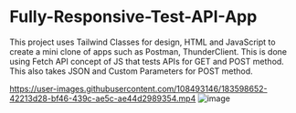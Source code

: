 # Fully-Responsive-Test-API-App
This project uses Tailwind Classes for design, HTML and JavaScript to create a mini clone of apps such as Postman, ThunderClient. This is done using Fetch API concept of JS that tests APIs for GET and POST method. This also takes JSON and Custom Parameters for POST method.

https://user-images.githubusercontent.com/108493146/183598652-42213d28-bf46-439c-ae5c-ae44d2989354.mp4
![image](https://user-images.githubusercontent.com/108493146/183596349-1fdd95e0-af31-4d9e-9e0e-3352569adaae.png)

